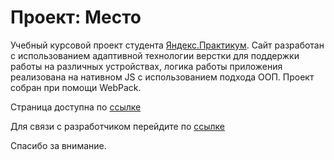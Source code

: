 # Проект: Место

Учебный курсовой проект студента [Яндекс.Практикум](https://practicum.yandex.ru).  Сайт разработан с использованием адаптивной технологии верстки для поддержки работы на различных устройствах, логика работы приложения реализована на нативном JS с использованием подхода ООП. Проект собран при помощи WebPack.

Страница доступна по [ссылке](https://nikolaykrishtopa.github.io/mesto/index.html)

Для связи с разработчиком перейдите по [ссылке](nickey87@yandex.ru)

Спасибо за внимание.
